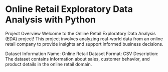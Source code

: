# Online Retail Exploratory Data Analysis with Python
Project Overview
Welcome to the Online Retail Exploratory Data Analysis (EDA) project! This project involves analyzing real-world data from an online retail company to provide insights and support informed business decisions.

Dataset Information
Name: Online Retail Dataset
Format: CSV
Description: The dataset contains information about sales, customer behavior, and product details in the online retail domain.
